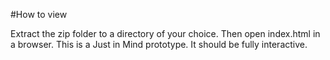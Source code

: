 #How to view

Extract the zip folder to a directory of your choice. Then open index.html in a browser.
This is a Just in Mind prototype. It should be fully interactive.
